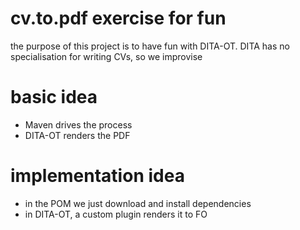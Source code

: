 # cv.to.pdf exercise for fun

the purpose of this project is to have fun with DITA-OT. DITA has no specialisation for writing CVs, so we improvise

# basic idea

* Maven drives the process
* DITA-OT renders the PDF

# implementation idea

* in the POM we just download and install dependencies
* in DITA-OT, a custom plugin renders it to FO
